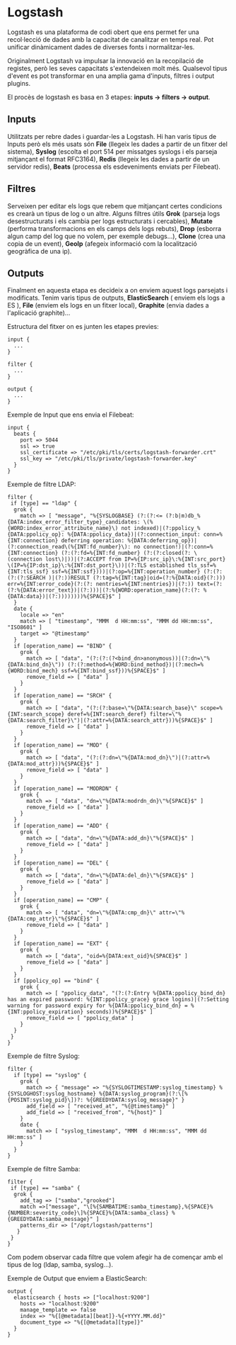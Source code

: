 # Logstash
Logstash es una plataforma de codi obert que ens permet fer una recol·lecció
de dades amb la capacitat de canalitzar en temps real. Pot unificar
dinàmicament dades de diverses fonts i normalitzar-les. 

Originalment Logstash va impulsar la innovació en la recopilació de registes,
però les seves capacitats s'extendeixen molt més. Qualsevol tipus d'event
es pot transformar en una amplia gama d'inputs, filtres i output plugins.

El procès de logstash es basa en 3 etapes: **inputs -> filters -> output**. 

## Inputs
Utilitzats per rebre dades i guardar-les a Logstash. Hi han varis
tipus de Inputs però els més usats són **File** (llegeix les dades a partir
de un fitxer del sistema), **Syslog** (escolta el port 514 per missatges syslogs
i els parseja mitjançant el format RFC3164), **Redis** (llegeix les dades a partir
de un servidor redis), **Beats** (processa els esdeveniments enviats per Filebeat).

## Filtres
Serveixen per editar els logs que rebem que mitjançant certes condicions
es crearà un tipus de log o un altre. Alguns filtres útils **Grok** (parseja
logs desestructurats i els cambia per logs estructurats i cercables), 
**Mutate** (performa transformacions en els camps dels logs rebuts), 
**Drop** (esborra algun camp del log que no volem, per exemple debugs...),
**Clone** (crea una copia de un event), **GeoIp** (afegeix informació com
la localització geogràfica de una ip).

## Outputs
Finalment en aquesta etapa es decideix a on enviem aquest logs parsejats i modificats.
Tenim varis tipus de outputs, **ElasticSearch** ( enviem els logs a ES ),
**File** (enviem els logs en un fitxer local), **Graphite** (envia dades a l'aplicació graphite)...

Estructura del fitxer on es junten les etapes previes:

```
input {
  ...
}

filter {
  ...
}

output {
  ...
}
```

Exemple de Input que ens envia el Filebeat:

```
input {
  beats {
    port => 5044
    ssl => true
    ssl_certificate => "/etc/pki/tls/certs/logstash-forwarder.crt"
    ssl_key => "/etc/pki/tls/private/logstash-forwarder.key"
  }
}
```


Exemple de filtre LDAP:

```
filter {
 if [type] == "ldap" {
  grok {
    match => [ "message", "%{SYSLOGBASE} (?:(?:<= (?:b|m)db_%{DATA:index_error_filter_type}_candidates: \(%{WORD:index_error_attribute_name}\) not indexed)|(?:ppolicy_%{DATA:ppolicy_op}: %{DATA:ppolicy_data})|(?:connection_input: conn=%{INT:connection} deferring operation: %{DATA:deferring_op})|(?:connection_read\(%{INT:fd_number}\): no connection!)|(?:conn=%{INT:connection} (?:(?:fd=%{INT:fd_number} (?:(?:closed(?: \(connection lost\)|))|(?:ACCEPT from IP=%{IP:src_ip}\:%{INT:src_port} \(IP=%{IP:dst_ip}\:%{INT:dst_port}\))|(?:TLS established tls_ssf=%{INT:tls_ssf} ssf=%{INT:ssf})))|(?:op=%{INT:operation_number} (?:(?:(?:(?:SEARCH )|(?:))RESULT (?:tag=%{INT:tag}|oid=(?:%{DATA:oid}(?:))) err=%{INT:error_code}(?:(?: nentries=%{INT:nentries})|(?:)) text=(?:(?:%{DATA:error_text})|(?:)))|(?:%{WORD:operation_name}(?:(?: %{DATA:data})|(?:))))))))%{SPACE}$" ]
  }
  date {
    locale => "en"
    match => [ "timestamp", "MMM  d HH:mm:ss", "MMM dd HH:mm:ss", "ISO8601" ]
    target => "@timestamp"
  }
  if [operation_name] == "BIND" {
    grok {
      match => [ "data", "(?:(?:(?<bind_dn>anonymous))|(?:dn=\"%{DATA:bind_dn}\")) (?:(?:method=%{WORD:bind_method})|(?:mech=%{WORD:bind_mech} ssf=%{INT:bind_ssf}))%{SPACE}$" ]
      remove_field => [ "data" ]
    }
  }
  if [operation_name] == "SRCH" {
    grok {
      match => [ "data", "(?:(?:base=\"%{DATA:search_base}\" scope=%{INT:search_scope} deref=%{INT:search_deref} filter=\"%{DATA:search_filter}\")|(?:attr=%{DATA:search_attr}))%{SPACE}$" ]
      remove_field => [ "data" ]
    }
  }
  if [operation_name] == "MOD" {
    grok {
      match => [ "data", "(?:(?:dn=\"%{DATA:mod_dn}\")|(?:attr=%{DATA:mod_attr}))%{SPACE}$" ]
      remove_field => [ "data" ]
    }
  }
  if [operation_name] == "MODRDN" {
    grok {
      match => [ "data", "dn=\"%{DATA:modrdn_dn}\"%{SPACE}$" ]
      remove_field => [ "data" ]
    }
  }
  if [operation_name] == "ADD" {
    grok {
      match => [ "data", "dn=\"%{DATA:add_dn}\"%{SPACE}$" ]
      remove_field => [ "data" ]
    }
  }
  if [operation_name] == "DEL" {
    grok {
      match => [ "data", "dn=\"%{DATA:del_dn}\"%{SPACE}$" ]
      remove_field => [ "data" ]
    }
  }
  if [operation_name] == "CMP" {
    grok {
      match => [ "data", "dn=\"%{DATA:cmp_dn}\" attr=\"%{DATA:cmp_attr}\"%{SPACE}$" ]
      remove_field => [ "data" ]
    }
  }
  if [operation_name] == "EXT" {
    grok {
      match => [ "data", "oid=%{DATA:ext_oid}%{SPACE}$" ]
      remove_field => [ "data" ]
    }
  }
  if [ppolicy_op] == "bind" {
    grok {
      match => [ "ppolicy_data", "(?:(?:Entry %{DATA:ppolicy_bind_dn} has an expired password: %{INT:ppolicy_grace} grace logins)|(?:Setting warning for password expiry for %{DATA:ppolicy_bind_dn} = %{INT:ppolicy_expiration} seconds))%{SPACE}$" ]
      remove_field => [ "ppolicy_data" ]
    }
  }
 }
}
```

Exemple de filtre Syslog:

```
filter {
  if [type] == "syslog" {
    grok {
      match => { "message" => "%{SYSLOGTIMESTAMP:syslog_timestamp} %{SYSLOGHOST:syslog_hostname} %{DATA:syslog_program}(?:\[%{POSINT:syslog_pid}\])?: %{GREEDYDATA:syslog_message}" }
      add_field => [ "received_at", "%{@timestamp}" ]
      add_field => [ "received_from", "%{host}" ]
    }
    date {
      match => [ "syslog_timestamp", "MMM  d HH:mm:ss", "MMM dd HH:mm:ss" ]
    }
  }
}
```

Exemple de filtre Samba:

```
filter {
 if [type] == "samba" {
  grok {
    add_tag => ["samba","grooked"]
    match =>["message", "\[%{SAMBATIME:samba_timestamp},%{SPACE}%{NUMBER:severity_code}\]%{SPACE}%{DATA:samba_class} %{GREEDYDATA:samba_message}" ]
    patterns_dir => ["/opt/logstash/patterns"]
   }
 }
}
```
Com podem observar cada filtre que volem afegir ha de començar amb el tipus de log (ldap, samba, syslog...).

Exemple de Output que enviem a ElasticSearch:

```
output {
  elasticsearch { hosts => ["localhost:9200"]
    hosts => "localhost:9200"
    manage_template => false
    index => "%{[@metadata][beat]}-%{+YYYY.MM.dd}"
    document_type => "%{[@metadata][type]}"
  }
}
```
